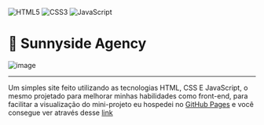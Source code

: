 ![HTML5](https://img.shields.io/badge/html5-%23E34F26.svg?style=for-the-badge&logo=html5&logoColor=white)
![CSS3](https://img.shields.io/badge/css3-%231572B6.svg?style=for-the-badge&logo=css3&logoColor=white)
![JavaScript](https://img.shields.io/badge/javascript-%23323330.svg?style=for-the-badge&logo=javascript&logoColor=%23F7DF1E)
# 🎨 Sunnyside Agency
![image](https://user-images.githubusercontent.com/107084445/178522181-d68ba22d-d612-4c35-95e5-2c34fe8f6d90.png)
<hr>

<p>Um simples site feito utilizando as tecnologias HTML, CSS E JavaScript, o mesmo projetado para melhorar minhas habilidades como front-end, para facilitar a visualização do mini-projeto eu hospedei no <a href="https://pages.github.com" target="_blank">GitHub Pages</a> e você consegue ver através desse <a href="https://alexfrocha.github.io/sunnyside-agency">link</a></p>
